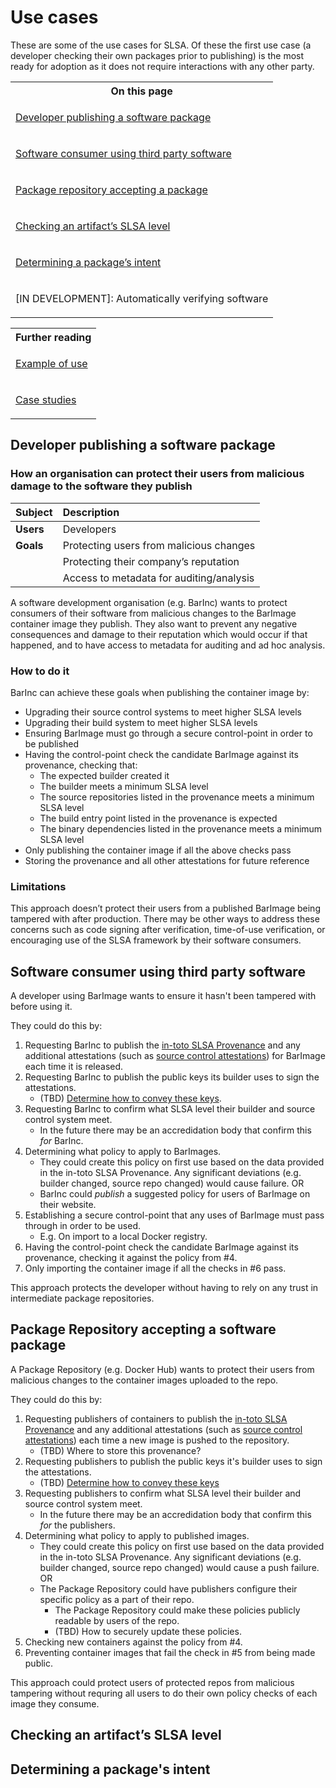 # Use cases

<span class="subtitle">

These are some of the use cases for SLSA.  Of these the first use case (a developer checking
their own packages prior to publishing) is the most ready for adoption as it does not require
interactions with any other party.

</span>

<table class="link-tree">
<th>On this page</th>
<tr>
<td>

[Developer publishing a software package](#developer-publishing-a-software-package)

</td>
</tr>
<tr>
<td>

[Software consumer using third party software](#software-consumer-using-third-party-software)

</td>
</tr>
<tr>
<td>

[Package repository accepting a package](#package-repository-accepting-a-software-package)

</td>
</tr>
<tr>
<td>

[Checking an artifact’s SLSA level](#checking-an-artifacts-slsa-level)

</td>
</tr>
<tr>
<td>

[Determining a package’s intent](#determining-a-packages-intent)

</td>
</tr>
<td>

[IN DEVELOPMENT]: Automatically verifying software
</td>
</tr>

</table>

<table class="link-tree">
<th>Further reading</th>
<tr>
<td>

[Example of use](/example.md)

</td>
</tr>
<tr>
<td>

[Case studies](https://github.com/slsa-framework/slsa/tree/main/case-studies)

</td>
</tr>

</table>

## Developer publishing a software package

### How an organisation can protect their users from malicious damage to the software they publish

| Subject   | Description                              |
|:----------|:-----------------------------------------|
| **Users** | Developers                               |
| **Goals** | Protecting users from malicious changes  |
|           | Protecting their company’s reputation    |
|           | Access to metadata for auditing/analysis |

A software development organisation (e.g. BarInc) wants to protect consumers of their software from malicious changes to the BarImage container image they publish. They also want to prevent any negative consequences and  damage to their reputation which would occur if that happened, and to have access to metadata for auditing and ad hoc analysis.

### How to do it

BarInc can achieve these goals when publishing the container image by:

-   Upgrading their source control systems to meet higher SLSA levels
-   Upgrading their build system to meet higher SLSA levels
-   Ensuring BarImage must go through a secure control-point in order to be published
-   Having the control-point check the candidate BarImage against its provenance, checking that:
    -   The expected builder created it
    -   The builder meets a minimum SLSA level
    -   The source repositories listed in the provenance meets a minimum SLSA level
    -   The build entry point listed in the provenance is expected
    -   The binary dependencies listed in the provenance meets a minimum SLSA level
-   Only publishing the container image if all the above checks pass
-   Storing the provenance and all other attestations for future reference

### Limitations

This approach doesn’t protect their users from a published BarImage being tampered with after production. There may be other ways to address these concerns such as code signing after verification, time-of-use verification, or encouraging use of the SLSA framework by their software consumers.

## Software consumer using third party software

A developer using BarImage wants to ensure it hasn't been tampered with before using it.

They could do this by:

1.  Requesting BarInc to publish the [in-toto SLSA Provenance] and any additional attestations (such
    as [source control attestations]) for BarImage each time it is released.
2.  Requesting BarInc to publish the public keys its builder uses to sign the attestations.
    -   (TBD) [Determine how to convey these keys].
3.  Requesting BarInc to confirm what SLSA level their builder and source control system meet.
    -   In the future there may be an accredidation body that confirm this _for_ BarInc.
4.  Determining what policy to apply to BarImages.
    -   They could create this policy on first use based on the data provided in the in-toto SLSA Provenance.
        Any significant deviations (e.g. builder changed, source repo changed) would cause failure. OR
    -   BarInc could _publish_ a suggested policy for users of BarImage on their website.
5.  Establishing a secure control-point that any uses of BarImage must pass through in order to be used.
    -   E.g. On import to a local Docker registry.
6.  Having the control-point check the candidate BarImage against its provenance, checking it against the
    policy from #4.
7.  Only importing the container image if all the checks in #6 pass.

This approach protects the developer without having to rely on any trust in intermediate package
repositories.

## Package Repository accepting a software package

A Package Repository (e.g. Docker Hub) wants to protect their users from malicious changes to the
container images uploaded to the repo.

They could do this by:

1.  Requesting publishers of containers to publish the [in-toto SLSA Provenance] and any additional
    attestations (such as [source control attestations]) each time a new image is pushed to the
    repository.
    -   (TBD) Where to store this provenance?
2.  Requesting publishers to publish the public keys it's builder uses to sign the attestations.
    -   (TBD) [Determine how to convey these keys]
3.  Requesting publishers to confirm what SLSA level their builder and source control system meet.
    -   In the future there may be an accredidation body that confirm this _for_ the publishers.
4.  Determining what policy to apply to published images.
    -   They could create this policy on first use based on the data provided in the in-toto SLSA Provenance.
        Any significant deviations (e.g. builder changed, source repo changed) would cause a push
        failure. OR
    -   The Package Repository could have publishers configure their specific policy as a part of their
        repo.
        -   The Package Repository could make these policies publicly readable by users of the repo.
        -   (TBD) How to securely update these policies.
5.  Checking new containers against the policy from #4.
6.  Preventing container images that fail the check in #5 from being made public.

This approach could protect users of protected repos from malicious tampering without requring all
users to do their own policy checks of each image they consume.

## Checking an artifact’s SLSA level

## Determining a package's intent

[Determine how to convey these keys]: https://github.com/slsa-framework/slsa/issues/101
[in-toto SLSA Provenance]: https://slsa.dev/provenance
[source control attestations]: https://github.com/in-toto/attestation/issues/47

